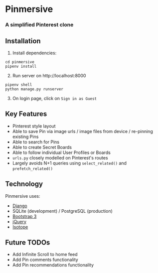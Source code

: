 # Pinmersive

### A simplified Pinterest clone

## Installation

1.  Install dependencies:

```
cd pinmersive
pipenv install
```

2.  Run server on http://localhost:8000

```
pipenv shell
python manage.py runserver
```

3.  On login page, click on `Sign in as Guest`

## Key Features

- Pinterest style layout
- Able to save Pin via image urls / image files from device / re-pinning existing Pins
- Able to search for Pins
- Able to create Secret Boards
- Able to follow individual User Profiles or Boards
- `urls.py` closely modelled on Pinterest's routes
- Largely avoids N+1 queries using `select_related()` and `prefetch_related()`

## Technology

Pinmersive uses:

- [Django](https://github.com/django/django)
- SQLite (development) / PostgreSQL (production)
- [Bootstrap 3](https://github.com/twbs/bootstrap)
- [jQuery](https://github.com/jquery/jquery)
- [Isotope](https://github.com/metafizzy/isotope)

## Future TODOs

- Add Infinite Scroll to home feed
- Add Pin comments functionality
- Add Pin recommendations functionality

